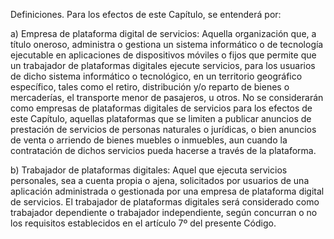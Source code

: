 Definiciones. Para los efectos de este Capítulo, se entenderá por:

a) Empresa de plataforma digital de servicios: Aquella organización que, a título oneroso, administra o gestiona un sistema informático o de tecnología ejecutable en aplicaciones de dispositivos móviles o fijos que permite que un trabajador de plataformas digitales ejecute servicios, para los usuarios de dicho sistema informático o tecnológico, en un territorio geográfico específico, tales como el retiro, distribución y/o reparto de bienes o mercaderías, el transporte menor de pasajeros, u otros. No se considerarán como empresas de plataformas digitales de servicios para los efectos de este Capítulo, aquellas plataformas que se limiten a publicar anuncios de prestación de servicios de personas naturales o jurídicas, o bien anuncios de venta o arriendo de bienes muebles o inmuebles, aun cuando la contratación de dichos servicios pueda hacerse a través de la plataforma.

b) Trabajador de plataformas digitales: Aquel que ejecuta servicios personales, sea a cuenta propia o ajena, solicitados por usuarios de una aplicación administrada o gestionada por una empresa de plataforma digital de servicios. El trabajador de plataformas digitales será considerado como trabajador dependiente o trabajador independiente, según concurran o no los requisitos establecidos en el artículo 7º del presente Código.
